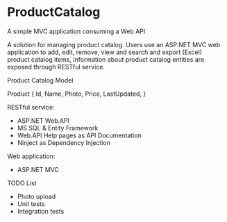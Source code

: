 # ProductCatalog
A simple MVC application consuming a Web API

 
A solution for managing product catalog. Users use an ASP.NET MVC web application to add, edit, remove, view and search and export (Excel) product catalog items, information about product catalog entities are exposed through RESTful service. 
 
Product Catalog Model

Product 
{
  Id, 
  Name,
  Photo,
  Price,
  LastUpdated,
}

RESTful service:
- ASP.NET Web.API
- MS SQL & Entity Framework
- Web.API Help pages as API Documentation
- Ninject as Dependency Injection
 
Web application:
- ASP.NET MVC

TODO List
- Photo upload
- Unit tests
- Integration tests
